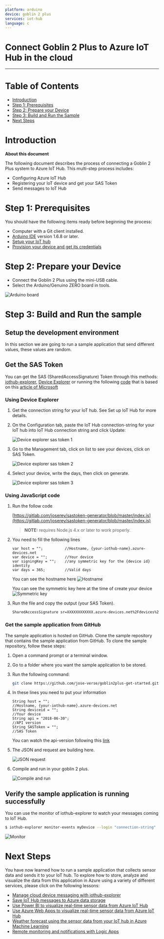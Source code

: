 ```yaml
---
platform: arduino
device: goblin 2 plus
services: iot-hub
language: c
---
```


# Connect Goblin 2 Plus to Azure IoT Hub in the cloud
---

# Table of Contents

-   [Introduction](#Introduction)
-   [Step 1: Prerequisites](#Step-1-Prerequisites)
-   [Step 2: Prepare your Device](#Step-2-PrepareDevice)
-   [Step 3: Build and Run the Sample](#Step-3-Build)
-   [Next Steps](#NextSteps)

<a name="Introduction"></a>
# Introduction

**About this document**

The following document describes the process of connecting a Goblin 2 Plus system to Azure IoT Hub. This multi-step process includes:
-   Configuring Azure IoT Hub
-   Registering your IoT device and get your SAS Token
-   Send messages to IoT Hub

<a name="Step-1-Prerequisites"></a>
# Step 1: Prerequisites

You should have the following items ready before beginning the process:
- Computer with a Git client installed.
- [Arduino IDE](https://www.arduino.cc/en/main/software) version 1.6.8 or later.
- [Setup your IoT hub](https://catalog.azureiotsolutions.com/docs?title=Azure/azure-iot-device-ecosystem/setup_iothub) 
- [Provision your device and get its credentials](https://github.com/Azure/azure-iot-device-ecosystem/blob/master/manage_iot_hub.md)

<a name="Step-2-PrepareDevice"></a>
# Step 2: Prepare your Device
-  Connect the Goblin 2 Plus using the mini-USB cable.
-  Select the Arduino/Genuino ZERO board in tools.

![Arduino board](media/arduino_board.png)

<a name="Step-3-Build"></a>
# Step 3: Build and Run the sample

## Setup the development environment

In this section we are going to run a sample application that send different values, these values are random.

## Get the SAS Token

You can get the SAS (SharedAccessSignature) Token through this methods: [iothub-explorer](https://github.com/Azure/iothub-explorer), [Device Explorer](https://github.com/Azure/azure-iot-sdk-csharp/releases) or running the following [code](https://gitlab.com/joserey/sastoken-generator/blob/master/index.js) that is based on this [article of Microsoft](https://docs.microsoft.com/en-us/azure/iot-hub/iot-hub-devguide-security#security-tokens)

### Using Device Explorer

1. Get the connection string for your IoT hub. See Set up IoT Hub for more details.

1. On the Configuration tab, paste the IoT Hub connection-string for your IoT hub into IoT Hub connection string and click Update:

    ![Device explorer sas token 1](media/dvsas_1.png)

1. Go to the Management tab, click on list to see your devices, click on SAS Token.

    ![Device explorer sas token 2](media/dvsas_2.png)

1. Select your device, write the days, then click on generate.

    ![Device explorer sas token 3](media/dvsas_3.png)

### Using JavaScript code

1. Run the follow code

    [https://gitlab.com/joserey/sastoken-generator/blob/master/index.js](https://gitlab.com/joserey/sastoken-generator/blob/master/index.js)

    > **NOTE:**
    > requires Node.js 4.x or later to work properly.

1. You need to fill the following lines

    ```
    var host = "";          //Hostname, {your-iothub-name}.azure-devices.net
    var device = "";        //Your device
    var signingKey = "";    //any symmetric key for the {device id} identity
    var days = 365;         //Valid days
    ```
    You can see the hostname here
    ![Hostname](media/hostname.png)

    You can see the symmetric key here at the time of create your device
    ![Symmetric key](media/symmetric_key.png)

1. Run the file and copy the output (your SAS Token).

    ```bash
    SharedAccessSignature sr=XXXXXXXXXXXX.azure-devices.net%2Fdevices%2FXXXXXXXXXXX&sig=XXXXXXXXXXXXXXXXXXXXXXXXXXXXXXXXXXXXXXXXXXXXX&se=1562285589
    ```

### Get the sample application from GitHub

The sample application is hosted on GitHub. Clone the sample repository that contains the sample application from GitHub. To clone the sample repository, follow these steps:

1. Open a command prompt or a terminal window.
1. Go to a folder where you want the sample application to be stored.
1. Run the following command:

   ```bash
   git clone https://github.com/jose-verse/goblin2plus-get-started.git
   ```

1. In these lines you need to put your information

    ```
    String host = "";                                                  //Hostname, {your-iothub-name}.azure-devices.net
    String deviceid = "";                                              //Your device
    String api = "2018-06-30";                                         //API version
    String SASToken = "";                                              //SAS Token
    ```
    You can watch the api-version following this [link](https://docs.microsoft.com/en-us/azure/iot-hub/iot-hub-devguide-security)

1. The JSON and request are building here.

    ![JSON request](media/json_request.png)

1. Compile and run in your goblin 2 plus.

    ![Compile and run](media/compile_and_run.png)

## Verify the sample application is running successfully

You can use the monitor of iothub-explorer to watch your messages coming to IoT Hub.

```bash
$ iothub-explorer monitor-events myDevice --login "connection-string"
```

![Monitor](media/monitor.png)

<a name="NextSteps"></a>
# Next Steps

You have now learned how to run a sample application that collects sensor data and sends it to your IoT hub. To explore how to store, analyze and visualize the data from this application in Azure using a variety of different services, please click on the following lessons:

-   [Manage cloud device messaging with iothub-explorer]
-   [Save IoT Hub messages to Azure data storage]
-   [Use Power BI to visualize real-time sensor data from Azure IoT Hub]
-   [Use Azure Web Apps to visualize real-time sensor data from Azure IoT Hub]
-   [Weather forecast using the sensor data from your IoT hub in Azure Machine Learning]
-   [Remote monitoring and notifications with Logic Apps]   

[Manage cloud device messaging with iothub-explorer]: https://docs.microsoft.com/en-us/azure/iot-hub/iot-hub-explorer-cloud-device-messaging
[Save IoT Hub messages to Azure data storage]: https://docs.microsoft.com/en-us/azure/iot-hub/iot-hub-store-data-in-azure-table-storage
[Use Power BI to visualize real-time sensor data from Azure IoT Hub]: https://docs.microsoft.com/en-us/azure/iot-hub/iot-hub-live-data-visualization-in-power-bi
[Use Azure Web Apps to visualize real-time sensor data from Azure IoT Hub]: https://docs.microsoft.com/en-us/azure/iot-hub/iot-hub-live-data-visualization-in-web-apps
[Weather forecast using the sensor data from your IoT hub in Azure Machine Learning]: https://docs.microsoft.com/en-us/azure/iot-hub/iot-hub-weather-forecast-machine-learning
[Remote monitoring and notifications with Logic Apps]: https://docs.microsoft.com/en-us/azure/iot-hub/iot-hub-monitoring-notifications-with-azure-logic-apps
